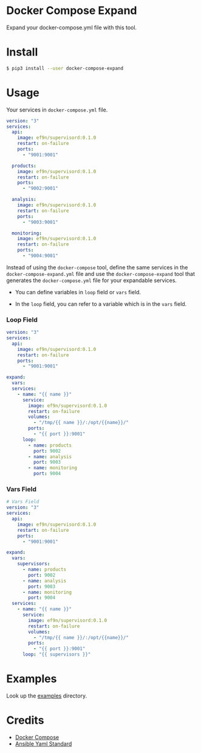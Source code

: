 # Docker Compose Expand

Expand your docker-compose.yml file with this tool.

# Install

```bash
$ pip3 install --user docker-compose-expand
```

# Usage

Your services in `docker-compose.yml` file.

```yaml
version: "3"
services:
  api:
    image: ef9n/supervisord:0.1.0
    restart: on-failure
    ports:
      - "9001:9001"

  products:
    image: ef9n/supervisord:0.1.0
    restart: on-failure
    ports:
      - "9002:9001"

  analysis:
    image: ef9n/supervisord:0.1.0
    restart: on-failure
    ports:
      - "9003:9001"

  monitoring:
    image: ef9n/supervisord:0.1.0
    restart: on-failure
    ports:
      - "9004:9001"
```

Instead of using the `docker-compose` tool, define the same services in the `docker-compose-expand.yml` file and use the `docker-compose-expand` tool that generates the `docker-compose.yml` file for your expandable services.

- You can define variables in `loop` field or `vars` field.

- In the `loop` field, you can refer to a variable which is in the `vars` field.

### Loop Field

```yaml
version: "3"
services:
  api:
    image: ef9n/supervisord:0.1.0
    restart: on-failure
    ports:
      - "9001:9001"

expand:
  vars:
  services:
    - name: "{{ name }}"
      service:
        image: ef9n/supervisord:0.1.0
        restart: on-failure
        volumes:
          - "/tmp/{{ name }}/:/opt/{{name}}/"
        ports:
          - "{{ port }}:9001"
      loop:
        - name: products
          port: 9002
        - name: analysis
          port: 9003
        - name: monitoring
          port: 9004
```

### Vars Field

```yaml
# Vars Field
version: "3"
services:
  api:
    image: ef9n/supervisord:0.1.0
    restart: on-failure
    ports:
      - "9001:9001"

expand:
  vars:
    supervisors:
      - name: products
        port: 9002
      - name: analysis
        port: 9003
      - name: monitoring
        port: 9004
  services:
    - name: "{{ name }}"
      service:
        image: ef9n/supervisord:0.1.0
        restart: on-failure
        volumes:
          - "/tmp/{{ name }}/:/opt/{{name}}/"
        ports:
          - "{{ port }}:9001"
      loop: "{{ supervisors }}"
```

# Examples

Look up the [examples](https://github.com/f9n/docker-compose-expand/tree/master/examples) directory.

# Credits

- [Docker Compose](https://github.com/docker/compose)
- [Ansible Yaml Standard](https://github.com/ansible/ansible)
